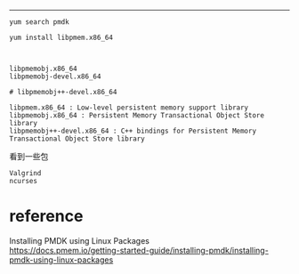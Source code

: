 
---

```
yum search pmdk

yum install libpmem.x86_64



libpmemobj.x86_64
libpmemobj-devel.x86_64

# libpmemobj++-devel.x86_64

libpmem.x86_64 : Low-level persistent memory support library
libpmemobj.x86_64 : Persistent Memory Transactional Object Store library
libpmemobj++-devel.x86_64 : C++ bindings for Persistent Memory Transactional Object Store library
```
看到一些包

```
Valgrind
ncurses
```

# reference
Installing PMDK using Linux Packages  
<https://docs.pmem.io/getting-started-guide/installing-pmdk/installing-pmdk-using-linux-packages>  